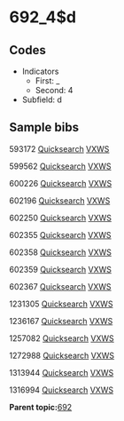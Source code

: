 # 692\_4$d

## Codes

-   Indicators
    -   First: \_
    -   Second: 4
-   Subfield: d

## Sample bibs

593172 [Quicksearch](https://search.library.yale.edu/catalog/593172) [VXWS](http://prodorbis.library.yale.edu:7014/vxws/GetHoldingsService?bibId=593172)

599562 [Quicksearch](https://search.library.yale.edu/catalog/599562) [VXWS](http://prodorbis.library.yale.edu:7014/vxws/GetHoldingsService?bibId=599562)

600226 [Quicksearch](https://search.library.yale.edu/catalog/600226) [VXWS](http://prodorbis.library.yale.edu:7014/vxws/GetHoldingsService?bibId=600226)

602196 [Quicksearch](https://search.library.yale.edu/catalog/602196) [VXWS](http://prodorbis.library.yale.edu:7014/vxws/GetHoldingsService?bibId=602196)

602250 [Quicksearch](https://search.library.yale.edu/catalog/602250) [VXWS](http://prodorbis.library.yale.edu:7014/vxws/GetHoldingsService?bibId=602250)

602355 [Quicksearch](https://search.library.yale.edu/catalog/602355) [VXWS](http://prodorbis.library.yale.edu:7014/vxws/GetHoldingsService?bibId=602355)

602358 [Quicksearch](https://search.library.yale.edu/catalog/602358) [VXWS](http://prodorbis.library.yale.edu:7014/vxws/GetHoldingsService?bibId=602358)

602359 [Quicksearch](https://search.library.yale.edu/catalog/602359) [VXWS](http://prodorbis.library.yale.edu:7014/vxws/GetHoldingsService?bibId=602359)

602367 [Quicksearch](https://search.library.yale.edu/catalog/602367) [VXWS](http://prodorbis.library.yale.edu:7014/vxws/GetHoldingsService?bibId=602367)

1231305 [Quicksearch](https://search.library.yale.edu/catalog/1231305) [VXWS](http://prodorbis.library.yale.edu:7014/vxws/GetHoldingsService?bibId=1231305)

1236167 [Quicksearch](https://search.library.yale.edu/catalog/1236167) [VXWS](http://prodorbis.library.yale.edu:7014/vxws/GetHoldingsService?bibId=1236167)

1257082 [Quicksearch](https://search.library.yale.edu/catalog/1257082) [VXWS](http://prodorbis.library.yale.edu:7014/vxws/GetHoldingsService?bibId=1257082)

1272988 [Quicksearch](https://search.library.yale.edu/catalog/1272988) [VXWS](http://prodorbis.library.yale.edu:7014/vxws/GetHoldingsService?bibId=1272988)

1313944 [Quicksearch](https://search.library.yale.edu/catalog/1313944) [VXWS](http://prodorbis.library.yale.edu:7014/vxws/GetHoldingsService?bibId=1313944)

1316994 [Quicksearch](https://search.library.yale.edu/catalog/1316994) [VXWS](http://prodorbis.library.yale.edu:7014/vxws/GetHoldingsService?bibId=1316994)

**Parent topic:**[692](../../tags/692/692.md)

